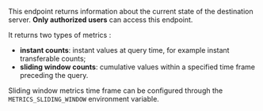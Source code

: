 This endpoint returns information about the current state of the destination server. **Only authorized users** can access this endpoint.

It returns two types of metrics :

- **instant counts**: instant values at query time, for example instant transferable counts;
- **sliding window counts**: cumulative values within a specified time frame preceding the query.

Sliding window metrics time frame can be configured through the `METRICS_SLIDING_WINDOW` environment variable.
